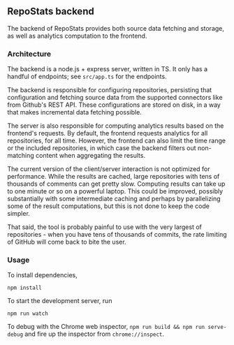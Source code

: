 ## RepoStats backend

The backend of RepoStats provides both source data fetching and storage, as well as analytics
computation to the frontend.

### Architecture

The backend is a node.js + express server, written in TS. It only has a handful of endpoints; see
`src/app.ts` for the endpoints.

The backend is responsible for configuring repositories, persisting that configuration and fetching
source data from the supported connectors like from Github's REST API. These configurations are
stored on disk, in a way that makes incremental data fetching possible.

The server is also responsible for computing analytics results based on the frontend's requests.
By default, the frontend requests analytics for all repositories, for all time. However,
the frontend can also limit the time range or the included repositories, in which case the backend
filters out non-matching content when aggregating the results.

The current version of the client/server interaction is not optimized for performance. While
the results are cached, large repositories with tens of thousands of comments can get pretty slow.
Computing results can take up to one minute or so on a powerful laptop. This could be improved,
possibly substantially with some intermediate caching and perhaps by parallelizing some of
the result computations, but this is not done to keep the code simpler.

That said, the tool is probably painful to use with the very largest of repositories - when you
have tens of thousands of commits, the rate limiting of GitHub will come back to bite the user.

### Usage

To install dependencies,

`npm install`

To start the development server, run

`npm run watch`

To debug with the Chrome web inspector, `npm run build && npm run serve-debug` and fire up
the inspector from `chrome://inspect`.
